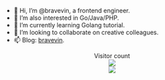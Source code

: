 - 👋 Hi, I’m @bravevin, a frontend engineer.
- 👀 I’m also interested in Go/Java/PHP.
- 🌱 I’m currently learning Golang tutorial.
- 💞️ I’m looking to collaborate on creative colleagues.
- 📫 Blog: [bravevin](https://bravevin.github.io).


<p align="center">
  Visitor count<br>
  <img src="https://profile-counter.glitch.me/bravevin/count.svg?" /><br>
  <img src="https://github-readme-stats.vercel.app/api?username=bravevin&show_icons=true&line_height=25&hide_title=true&theme=radical">
</p>


